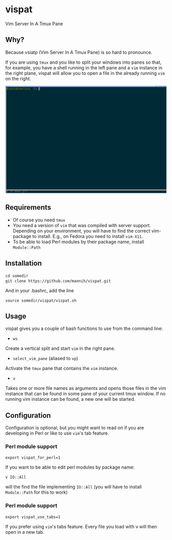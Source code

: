 # vispat

Vim Server In A Tmux Pane

## Why?

Because vsiatp (Vim Server In A Tmux Pane)
is so hard to pronounce.

If you are using `tmux` and you like to split your windows into panes
so that, for example, you have a shell running in the left pane and
a `vim` instance in the right plane, vispat will allow you to open a
file in the already running `vim` on the right.

![vispat demo](./demo.gif)

## Requirements

- Of course you need `tmux`
- You need a version of `vim` that was compiled with server support.
  Depending on your environment, you will have to find the correct
  vim-package to install. E.g., on Fedora you need to install `vim-X11`.
- To be able to load Perl modules by their package name, install
  `Module::Path`

## Installation

    cd somedir
    git clone https://github.com/mannih/vispat.git

And in your .bashrc, add the line

    source somedir/vispat/vispat.sh

## Usage

vispat gives you a couple of bash functions to use from the command
line:

- `ws`

Create a vertical split and start `vim` in the right pane.

- `select_vim_pane` (aliased to `vp`)

Activate the `tmux` pane that contains the `vim` instance.

- `v`

Takes one or more file names as arguments and opens those files in the
vim instance that can be found in some pane of your current tmux window.
If no running vim instance can be found, a new one will be started.

## Configuration

Configuration is optional, but you might want to read on if you are
developing in Perl or like to use `vim`'s tab feature.

### Perl module support

    export vispat_for_perl=1

If you want to be able to edit perl modules by package name:

    v IO::All

will the find the file implementing `IO::All` (you will have to install
`Module::Path` for this to work)

### Perl module support

    export vispat_use_tabs=1

If you prefer using `vim`'s tabs feature. Every file you load with v will then
open in a new tab.

